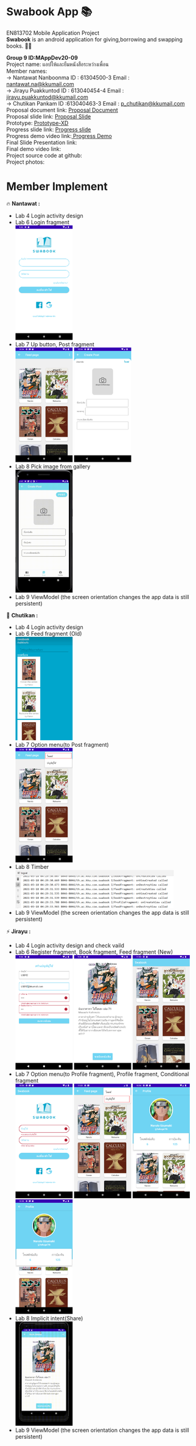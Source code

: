 # Swabook App 📚
EN813702 Mobile Application Project<br>
<b>Swabook</b> is an android application for giving,borrowing and swapping books.  🔄📘

<b>Group 9 ID:MAppDev20-09</b> <br>
Project name: แอปให้และยืมหนังสือระหว่างเพื่อน <br>
Member names:<br>
-> Nantawat Nanboonma     ID : 61304500-3 	Email : nantawat.na@kkumail.com<br>
-> Jirayu Puakkuntod	     ID : 613040454-4 	Email : jirayu.puakkuntod@kkumail.com<br>
-> Chutikan Pankam	     ID :613040463-3 	Email : p_chutikan@kkumail.com<br>
Proposal document link: <a href="https://docs.google.com/document/d/1zFkhw800wkISlyUpszlBMntE3pbFkm08w63oKhKC2MA/edit?usp=sharing">Proposal Document</a><br>
Proposal slide link: <a href="https://docs.google.com/presentation/d/1sCy7sVuPHWvKNLvpFyxzBL4avnApMa1sCUNy6kNTmdg/edit?usp=sharing">Proposal Slide</a><br>
Prototype: <a href="https://xd.adobe.com/view/4887a689-8b59-4bc9-9d1a-112d552a6568-1dd4/?fbclid=IwAR02l7TRK8sjKsxh1d246l2iS4Kh73xtyDNX3h_JmDr4fY8eVoXu3ZrFWpA">Prototype-XD</a><br>
Progress slide link: <a href="https://docs.google.com/presentation/d/1bmXoYePMdhcR1HnEhdVUIK5UhNAnEnZPAa6iNDa71cY/edit#slide=id.g63da1a4385_0_0"> Progress slide</a><br>
Progress demo video link:<a href=""><a href="https://drive.google.com/file/d/1_zNu5n_Unca220-5hl_DdeIwRtGe4UvO/view?usp=sharing"> Progress Demo</a><br>
Final Slide Presentation link:<br>
Final demo video link:<br>
Project source code at github:<br>
Project photos:<br>
# Member Implement
🔥 <b>Nantawat : </b>
  - Lab 4 Login activity design
  - Lab 6 Login fragment
<br><img src="Screenshot/Lab6-1.png" width="150"/>
  - Lab 7 Up button, Post fragment
<br><img src="Screenshot/lab7-1.png" width="150"/> <img src="Screenshot/lab7-3.png" width="150"/>
  - Lab 8 Pick image from gallery
<br><img src="Screenshot/lab8-3.gif" width="150"/>
  - Lab 9 ViewModel (the screen orientation changes the app data is still persistent)

🌊 <b>Chutikan :</b> 
  - Lab 4 Login activity design
  - Lab 6 Feed fragment (Old) 
<br><img src="Screenshot/Lab6-4.png" width="150"/>
  - Lab 7 Option menu(to Post fragment)
<br><img src="Screenshot/lab7-2.png" width="150"/>
  - Lab 8 Timber
<br><img src="Screenshot/lab8-1.png" height="100"/>
  - Lab 9 ViewModel (the screen orientation changes the app data is still persistent)

⚡ <b>Jirayu :</b> 
  - Lab 4 Login activity design and check vaild
  - Lab 6 Register fragment, Book fragment, Feed fragment (New) 
<br><img src="Screenshot/Lab6-3.png" width="150"/> <img src="Screenshot/lab6-6.png" width="150"/> <img src="Screenshot/Lab6-5.png" width="150"/>
  - Lab 7 Option menu(to Profile fragment), Profile fragment, Conditional fragment
<br><img src="Screenshot/lab7-0.png" width="150"/> <img src="Screenshot/lab7-4.png" width="150"/> <img src="Screenshot/lab7-5.png" width="150"/> <img src="Screenshot/lab7-6.png" width="150"/>
  - Lab 8 Implicit intent(Share)
<br><img src="Screenshot/lab8-2.gif" width="150"/>
  - Lab 9 ViewModel (the screen orientation changes the app data is still persistent)
